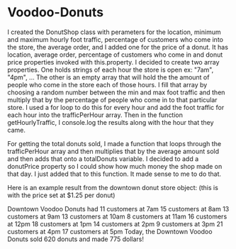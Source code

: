 # Voodoo-Donuts

I created the DonutShop class with perameters for the location, minimum and maximum hourly foot traffic,
percentage of customers who come into the store, the average order, and I added one for the price of a donut. 
It has location, average order, percentage of customers who come in and donut price properties invoked with 
this.property. I decided to create two array properties. One holds strings of each hour the store is open 
ex: "7am", "4pm", ... The other is an empty array that will hold the the amount of people who come in the store each of those hours. 
I fill that array by choosing a random number between the min and max foot traffic and then multiply that by the percentage of people who come in to that particular store. I used a for loop to do this for every hour and add the foot traffic for each hour into the trafficPerHour array. Then in the function getHourlyTraffic, I console.log the results along with the hour that they came.

For getting the total donuts sold, I made a function that loops through the trafficPerHour array and then multiplies that by the average amount sold and then adds that onto a totalDonuts variable. I decided to add a donutPrice property so I could show how much money the shop made on that day. I just added that to this function. It made sense to me to do that. 

Here is an example result from the downtown donut store object: (this is with the price set at $1.25 per donut)

Downtown Voodoo Donuts had 
11 customers at 7am
15 customers at 8am
13 customers at 9am
13 customers at 10am
8 customers at 11am
16 customers at 12pm
18 customers at 1pm
14 customers at 2pm
9 customers at 3pm
21 customers at 4pm
17 customers at 5pm
Today, the Downtown Voodoo Donuts sold 620 donuts and made 775 dollars!
